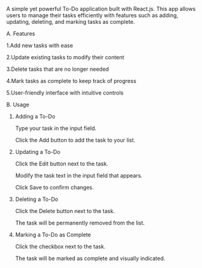 A simple yet powerful To-Do application built with React.js. This app allows users to manage their tasks efficiently with features such as adding, updating, deleting, and marking tasks as complete.


A. Features

  1.Add new tasks with ease

  2.Update existing tasks to modify their content

  3.Delete tasks that are no longer needed

  4.Mark tasks as complete to keep track of progress

  5.User-friendly interface with intuitive controls


B. Usage

1. Adding a To-Do

   Type your task in the input field.

   Click the Add button to add the task to your list.

2. Updating a To-Do

   Click the Edit button next to the task.

   Modify the task text in the input field that appears.

   Click Save to confirm changes.

3. Deleting a To-Do

   Click the Delete button next to the task.

   The task will be permanently removed from the list.

4. Marking a To-Do as Complete

   Click the checkbox next to the task.

   The task will be marked as complete and visually indicated.
